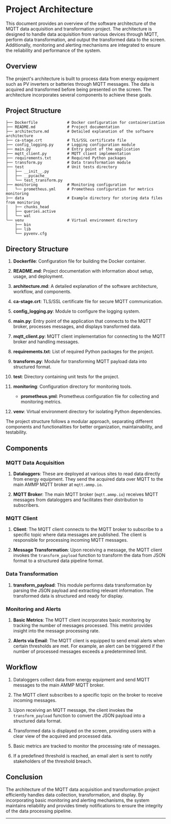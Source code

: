 # Project Architecture

This document provides an overview of the software architecture of the MQTT data acquisition and transformation project. The architecture is designed to handle data acquisition from various devices through MQTT, perform data transformation, and output the transformed data to the screen. Additionally, monitoring and alerting mechanisms are integrated to ensure the reliability and performance of the system.

## Overview

The project's architecture is built to process data from energy equipment such as PV inverters or batteries through MQTT messages. The data is acquired and transformed before being presented on the screen. The architecture incorporates several components to achieve these goals.

## Project Structure

```
├── Dockerfile             # Docker configuration for containerization
├── README.md              # Project documentation
├── architecture.md        # Detailed explanation of the software architecture
├── ca-stage.crt           # TLS/SSL certificate file
├── config_logging.py      # Logging configuration module
├── main.py                # Entry point of the application
├── mqtt_client.py         # MQTT client implementation
├── requirements.txt       # Required Python packages
├── transform.py           # Data transformation module
├── test                   # Unit tests directory
│   ├── __init__.py
│   ├── __pycache__
│   └── test_transform.py
├── monitoring             # Monitoring configuration
│   └── prometheus.yml     # Prometheus configuration for metrics monitoring
├── data                   # Example directory for storing data files from monitoring
│   ├── chunks_head
│   ├── queries.active
│   └── wal
└── venv                   # Virtual environment directory
    ├── bin
    ├── lib
    └── pyvenv.cfg
```

## Directory Structure

1. **Dockerfile**: Configuration file for building the Docker container.

2. **README.md**: Project documentation with information about setup, usage, and deployment.

3. **architecture.md**: A detailed explanation of the software architecture, workflow, and components.

4. **ca-stage.crt**: TLS/SSL certificate file for secure MQTT communication.

5. **config_logging.py**: Module to configure the logging system.

6. **main.py**: Entry point of the application that connects to the MQTT broker, processes messages, and displays transformed data.

7. **mqtt_client.py**: MQTT client implementation for connecting to the MQTT broker and handling messages.

8. **requirements.txt**: List of required Python packages for the project.

9. **transform.py**: Module for transforming MQTT payload data into structured format.

10. **test**: Directory containing unit tests for the project.

11. **monitoring**: Configuration directory for monitoring tools.

    - **prometheus.yml**: Prometheus configuration file for collecting and monitoring metrics.

12. **venv**: Virtual environment directory for isolating Python dependencies.

The project structure follows a modular approach, separating different components and functionalities for better organization, maintainability, and testability.

## Components

### MQTT Data Acquisition

1. **Dataloggers**: These are deployed at various sites to read data directly from energy equipment. They send the acquired data over MQTT to the main AMMP MQTT broker at `mqtt.ammp.io`.

2. **MQTT Broker**: The main MQTT broker (`mqtt.ammp.io`) receives MQTT messages from dataloggers and facilitates their distribution to subscribers.

### MQTT Client

1. **Client**: The MQTT client connects to the MQTT broker to subscribe to a specific topic where data messages are published. The client is responsible for processing incoming MQTT messages.

2. **Message Transformation**: Upon receiving a message, the MQTT client invokes the `transform_payload` function to transform the data from JSON format to a structured data pipeline format.

### Data Transformation

1. **transform_payload**: This module performs data transformation by parsing the JSON payload and extracting relevant information. The transformed data is structured and ready for display.

### Monitoring and Alerts

1. **Basic Metrics**: The MQTT client incorporates basic monitoring by tracking the number of messages processed. This metric provides insight into the message processing rate.

2. **Alerts via Email**: The MQTT client is equipped to send email alerts when certain thresholds are met. For example, an alert can be triggered if the number of processed messages exceeds a predetermined limit.

## Workflow

1. Dataloggers collect data from energy equipment and send MQTT messages to the main AMMP MQTT broker.

2. The MQTT client subscribes to a specific topic on the broker to receive incoming messages.

3. Upon receiving an MQTT message, the client invokes the `transform_payload` function to convert the JSON payload into a structured data format.

4. Transformed data is displayed on the screen, providing users with a clear view of the acquired and processed data.

5. Basic metrics are tracked to monitor the processing rate of messages.

6. If a predefined threshold is reached, an email alert is sent to notify stakeholders of the threshold breach.

## Conclusion

The architecture of the MQTT data acquisition and transformation project efficiently handles data collection, transformation, and display. By incorporating basic monitoring and alerting mechanisms, the system maintains reliability and provides timely notifications to ensure the integrity of the data processing pipeline.

---


